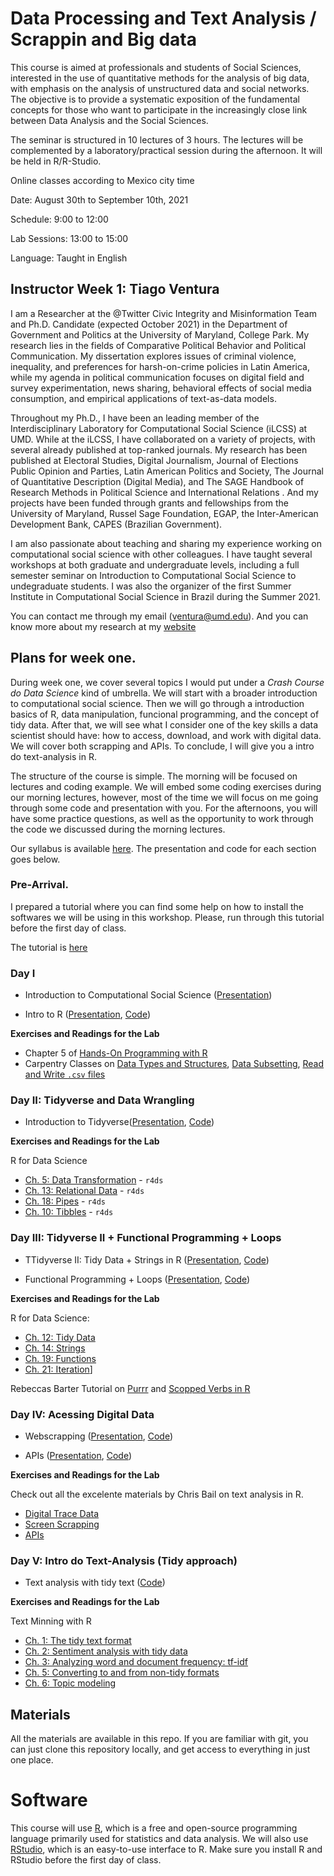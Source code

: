 # Data Processing and Text Analysis / Scrappin and Big data

This course is aimed at professionals and students of Social Sciences, interested in the use of quantitative methods for the analysis of big data, with emphasis on the analysis of unstructured data and social networks. The objective is to provide a systematic exposition of the fundamental concepts for those who want to participate in the increasingly close link between Data Analysis and the Social Sciences.

The seminar is structured in 10 lectures of 3 hours. The lectures will be complemented by a laboratory/practical session during the afternoon. It will be held in R/R-Studio.

Online classes according to Mexico city time

Date: August 30th to September 10th, 2021 

Schedule: 9:00 to 12:00

Lab Sessions: 13:00 to 15:00

Language: Taught in English

## Instructor Week 1: Tiago Ventura

I am a Researcher at the @Twitter Civic Integrity and Misinformation Team and Ph.D. Candidate (expected October 2021) in the Department of Government and Politics at the University of Maryland, College Park. My research lies in the fields of Comparative Political Behavior and Political Communication. My dissertation explores issues of criminal violence, inequality, and preferences for harsh-on-crime policies in Latin America, while my agenda in political communication focuses on digital field and survey experimentation, news sharing, behavioral effects of social media consumption, and empirical applications of text-as-data models.

Throughout my Ph.D., I have been an leading member of the Interdisciplinary Laboratory for Computational Social Science (iLCSS) at UMD. While at the iLCSS, I have collaborated on a variety of projects, with several already published at top-ranked journals. My research has been published at Electoral Studies, Digital Journalism, Journal of Elections Public Opinion and Parties, Latin American Politics and Society, The Journal of Quantitative Description (Digital Media), and The SAGE Handbook of Research Methods in Political Science and International Relations . And my projects have been funded through grants and fellowships from the University of Maryland, Russel Sage Foundation, EGAP, the Inter-American Development Bank, CAPES (Brazilian Government).

I am also passionate about teaching and sharing my experience working on computational social science with other colleagues. I have taught several workshops at both graduate and undergraduate levels, including a full semester seminar on Introduction to Computational Social Science to undegraduate students. I was also the organizer of the first Summer Institute in Computational Social Science in Brazil during the Summer 2021.

You can contact me through my email (ventura@umd.edu). And you can know more about my research at my [website](https://tiagoventura.rbind.io/)

## Plans for week one. 

During week one, we cover several topics I would put under a *Crash Course do Data Science* kind of umbrella. We will start with a broader introduction to computational social science. Then we will go through a introduction basics of R, data manipulation, funcional programming, and the concept of tidy data. After that, we will see what I consider one of the key skills a data scientist should have: how to access, download, and work with digital data. We will cover both scrapping and APIs. To conclude, I will give you a intro do text-analysis in R. 

The structure of the course is simple. The morning will be focused on lectures and coding example. We will embed some coding exercises during our morning lectures, however, most of the time we will focus on me going through some code and presentation with you. For the afternoons, you will have some practice questions, as well as the opportunity to work through the code we discussed during the morning lectures. 

Our syllabus is available [here](). The presentation and code for each section goes below. 

### Pre-Arrival.

I prepared a tutorial where you can find some help on how to install the softwares we will be using in this workshop. Please, run through this tutorial before the first day of class. 

The tutorial is [here](https://github.com/TiagoVentura/ventura_calvo_flacso_workshop/blob/main/install_fest.md)

### Day I

- Introduction to Computational Social Science ([Presentation]())

- Intro to R ([Presentation](), [Code]())

**Exercises and Readings for the Lab**


- Chapter 5 of [Hands-On Programming with R](https://rstudio-education.github.io/hopr/r-objects.html)
-  Carpentry Classes on [Data Types and Structures](https://swcarpentry.github.io/r-novice-inflammation/13-supp-data-structures/index.html), [Data Subsetting](https://swcarpentry.github.io/r-novice-gapminder/06-data-subsetting/index.html),  [Read and Write `.csv` files](http://swcarpentry.github.io/r-novice-inflammation/11-supp-read-write-csv/index.html)


### Day II: Tidyverse and Data Wrangling

- Introduction to Tidyverse([Presentation](), [Code]())

**Exercises and Readings for the Lab**

R for Data Science

- [Ch. 5: Data Transformation](https://r4ds.had.co.nz/transform.html) - `r4ds`
- [Ch. 13: Relational Data](https://r4ds.had.co.nz/relational-data.html) - `r4ds`
- [Ch. 18: Pipes](https://r4ds.had.co.nz/pipes.html) - `r4ds`
- [Ch. 10: Tibbles](https://r4ds.had.co.nz/tibbles.html) - `r4ds`


### Day III: Tidyverse II + Functional Programming + Loops

- TTidyverse II: Tidy Data + Strings in R ([Presentation](), [Code]())

- Functional Programming + Loops ([Presentation](), [Code]())

**Exercises and Readings for the Lab**

R for Data Science:

- [Ch. 12: Tidy Data](https://r4ds.had.co.nz/tidy-data.html)
- [Ch. 14: Strings](https://r4ds.had.co.nz/strings.html) 
- [Ch. 19: Functions](https://r4ds.had.co.nz/functions.html)
- [Ch. 21: Iteration](https://r4ds.had.co.nz/iteration.html)]

Rebeccas Barter Tutorial on [Purrr](https://www.rebeccabarter.com/blog/2019-01-23_scoped-verbs/) and [Scopped Verbs in R](https://www.rebeccabarter.com/blog/2019-08-19_purrr/)

### Day IV: Acessing Digital Data

- Webscrapping ([Presentation](), [Code]())

-  APIs ([Presentation](), [Code]())

**Exercises and Readings for the Lab**

Check out all the excelente materials by Chris Bail on text analysis in R. 

- [Digital Trace Data](https://cbail.github.io/textasdata/strengths-weaknesses/rmarkdown/Strengths_and_Weaknesses.html)
- [Screen Scrapping](https://cbail.github.io/textasdata/screenscraping/rmarkdown/Screenscraping_in_R.html)
- [APIs](https://cbail.github.io/textasdata/apis/rmarkdown/Application_Programming_interfaces.html)

### Day V: Intro do Text-Analysis (Tidy approach)

- Text analysis with tidy text ([Code]())

**Exercises and Readings for the Lab**

Text Minning with R

- [Ch. 1: The tidy text format](https://www.tidytextmining.com/tidytext.html) 
- [Ch. 2: Sentiment analysis with tidy data](https://www.tidytextmining.com/sentiment.html) 
- [Ch. 3: Analyzing word and document frequency: tf-idf](https://www.tidytextmining.com/tfidf.html)  
- [Ch. 5: Converting to and from non-tidy formats](https://www.tidytextmining.com/dtm.html) 
- [Ch. 6: Topic modeling](https://www.tidytextmining.com/topicmodeling.html) 





## Materials

All the materials are available in this repo. If you are familiar with git, you can just clone this repository locally, and get access to everything in just one place.

# Software 

This course will use [R](https://www.r-project.org/), which is a free and open-source programming language primarily used for statistics and data analysis. We will also use [RStudio](https://www.rstudio.com/), which is an easy-to-use interface to R. Make sure you install R and RStudio before the first day of class.
